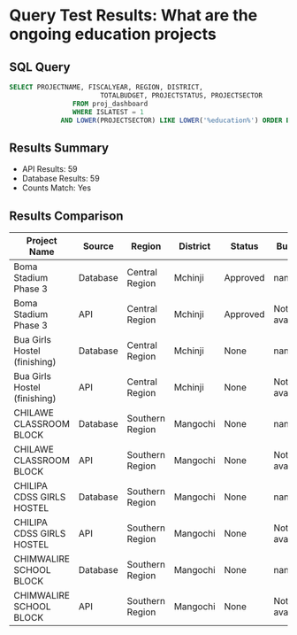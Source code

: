 # Query Test Results: What are the ongoing education projects

## SQL Query
```sql
SELECT PROJECTNAME, FISCALYEAR, REGION, DISTRICT,
                       TOTALBUDGET, PROJECTSTATUS, PROJECTSECTOR
                FROM proj_dashboard
                WHERE ISLATEST = 1
             AND LOWER(PROJECTSECTOR) LIKE LOWER('%education%') ORDER BY PROJECTNAME ASC
```

## Results Summary
* API Results: 59
* Database Results: 59
* Counts Match: Yes

## Results Comparison

| Project Name | Source | Region | District | Status | Budget |
|--------------|---------|---------|-----------|---------|----------|
| Boma Stadium Phase 3 | Database | Central Region | Mchinji | Approved | nan |
| Boma Stadium Phase 3 | API | Central Region | Mchinji | Approved | Not available |
| Bua Girls Hostel (finishing) | Database | Central Region | Mchinji | None | nan |
| Bua Girls Hostel (finishing) | API | Central Region | Mchinji | None | Not available |
| CHILAWE CLASSROOM BLOCK | Database | Southern Region | Mangochi | None | nan |
| CHILAWE CLASSROOM BLOCK | API | Southern Region | Mangochi | None | Not available |
| CHILIPA CDSS GIRLS HOSTEL | Database | Southern Region | Mangochi | None | nan |
| CHILIPA CDSS GIRLS HOSTEL | API | Southern Region | Mangochi | None | Not available |
| CHIMWALIRE SCHOOL BLOCK | Database | Southern Region | Mangochi | None | nan |
| CHIMWALIRE SCHOOL BLOCK | API | Southern Region | Mangochi | None | Not available |
